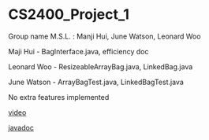# CS2400_Project_1
Group name M.S.L. : Manji Hui, June Watson, Leonard Woo

Maji Hui - BagInterface.java, efficiency doc

Leonard Woo - ResizeableArrayBag.java, LinkedBag.java

June Watson - ArrayBagTest.java, LinkedBagTest.java

No extra features implemented

[video](https://www.youtube.com/watch?v=77FyHF-zKbU&ab_channel=LeonardWoo)

[javadoc](https://github.com/Sulfurous-Impersonation/CS2400_Project_1/blob/main/Javadoc/index.html)
